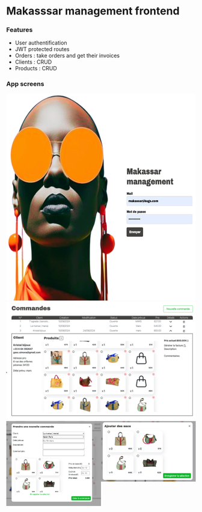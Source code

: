 # Makasssar management frontend

### Features

- User authentification
- JWT protected routes
- Orders : take orders and get their invoices
- Clients : CRUD
- Products : CRUD

### App screens

<div>
    <img src="project-images/login.png" alt="login page" style="height: 550px; width: 700px"/>
</div>
<div>
    <img src="project-images/orders.png" alt="orders page" />
</div>
<div style="display: flex; flex-wrap: wrap;">
    <img src="project-images/new-order.png" alt="new order form"  width="50%" height="50%"/>
    <img src="project-images/addBagToOrder.png" alt="add product to order"  width="50%" height="50%"/>
</div>
